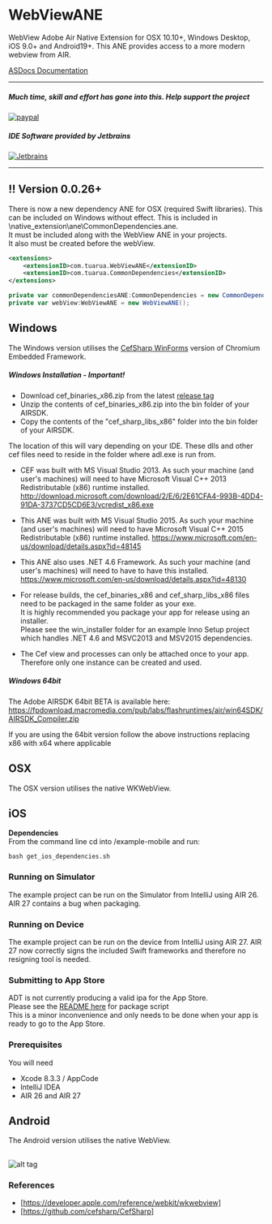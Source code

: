
# WebViewANE 

WebView Adobe Air Native Extension for OSX 10.10+, Windows Desktop, iOS 9.0+ and Android19+.
This ANE provides access to a more modern webview from AIR.

[ASDocs Documentation](https://tuarua.github.io/asdocs/webviewane/)

-------------

##### Much time, skill and effort has gone into this. Help support the project

[![paypal](https://www.paypalobjects.com/en_US/i/btn/btn_donateCC_LG.gif)](https://www.paypal.com/cgi-bin/webscr?cmd=_s-xclick&hosted_button_id=5UR2T52J633RC)

##### IDE Software provided by Jetbrains
[![Jetbrains](https://raw.githubusercontent.com/tuarua/WebViewANE/master/screenshots/jetbrains.png)](https://www.jetbrains.com)

-------------

## !! Version 0.0.26+
There is now a new dependency ANE for OSX (required Swift libraries). This can be included on Windows without effect.
This is included in \native_extension\ane\CommonDependencies.ane.   
It must be included along with the WebView ANE in your projects.   
 It also must be created before the webView.   
````xml
<extensions>
    <extensionID>com.tuarua.WebViewANE</extensionID>
    <extensionID>com.tuarua.CommonDependencies</extensionID>
</extensions>
`````
````actionscript
private var commonDependenciesANE:CommonDependencies = new CommonDependencies();
private var webView:WebViewANE = new WebViewANE();
`````

## Windows
The Windows version utilises the [CefSharp WinForms](https://github.com/cefsharp/CefSharp) version of Chromium Embedded Framework.

##### Windows Installation - Important!
* Download cef_binaries_x86.zip from the latest [release tag](https://github.com/tuarua/WebViewANE/releases)
* Unzip the contents of cef_binaries_x86.zip into the bin folder of your AIRSDK. 
* Copy the contents of the "cef_sharp_libs_x86" folder into the bin folder of your AIRSDK. 

The location of this will vary depending on your IDE. These dlls and other cef files need to reside in the folder where adl.exe is run from.
* CEF was built with MS Visual Studio 2013. As such your machine (and user's machines) will need to have Microsoft Visual C++ 2013 Redistributable (x86) runtime installed.
http://download.microsoft.com/download/2/E/6/2E61CFA4-993B-4DD4-91DA-3737CD5CD6E3/vcredist_x86.exe

* This ANE was built with MS Visual Studio 2015. As such your machine (and user's machines) will need to have Microsoft Visual C++ 2015 Redistributable (x86) runtime installed.
https://www.microsoft.com/en-us/download/details.aspx?id=48145

* This ANE also uses .NET 4.6 Framework. As such your machine (and user's machines) will need to have to have this installed.
https://www.microsoft.com/en-us/download/details.aspx?id=48130

* For release builds, the cef_binaries_x86 and cef_sharp_libs_x86 files need to be packaged in the same folder as your exe.  
It is highly recommended you package your app for release using an installer.  
Please see the win_installer folder for an example Inno Setup project which handles .NET 4.6 and MSVC2013 and MSV2015 dependencies.

* The Cef view and processes can only be attached once to your app. Therefore only one instance can be created and used.

##### Windows 64bit

The Adobe AIRSDK 64bit BETA is available here:
https://fpdownload.macromedia.com/pub/labs/flashruntimes/air/win64SDK/AIRSDK_Compiler.zip

If you are using the 64bit version follow the above instructions replacing x86 with x64 where applicable

## OSX

The OSX version utilises the native WKWebView.


## iOS

**Dependencies**   
From the command line cd into /example-mobile and run:
````shell
bash get_ios_dependencies.sh
`````

### Running on Simulator

The example project can be run on the Simulator from IntelliJ using AIR 26. AIR 27 contains a bug when packaging.

### Running on Device

The example project can be run on the device from IntelliJ using AIR 27.
AIR 27 now correctly signs the included Swift frameworks and therefore no resigning tool is needed.

### Submitting to App Store
ADT is not currently producing a valid ipa for the App Store.  
Please see the [README here](/example-mobile/package_for_ios_appstore/) for package script         
This is a minor inconvenience and only needs to be done when your app is ready to go to the App Store.


### Prerequisites

You will need

- Xcode 8.3.3 / AppCode
- IntelliJ IDEA
- AIR 26 and AIR 27

## Android
The Android version utilises the native WebView. 


##

![alt tag](https://raw.githubusercontent.com/tuarua/WebViewANE/master/screenshots/screenshot1.jpg)



### References
* [https://developer.apple.com/reference/webkit/wkwebview]
* [https://github.com/cefsharp/CefSharp]



